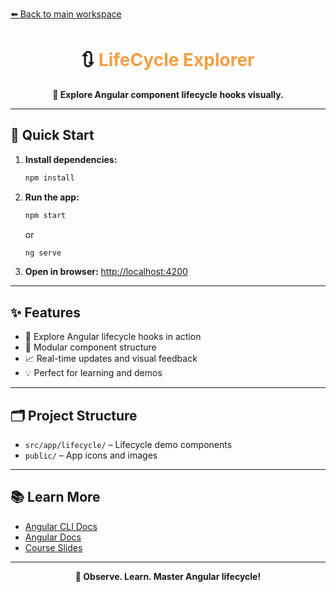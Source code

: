 [⬅️ Back to main workspace](../../README.md)

<h1 align="center">🔃 <span style="color:#F59E42">LifeCycle Explorer</span></h1>

<p align="center">
  <b>🔬 Explore Angular component lifecycle hooks visually.</b>
</p>

---

## 🚀 Quick Start

1. **Install dependencies:**
   ```sh
   npm install
   ```
2. **Run the app:**
   ```sh
   npm start
   ```
   or
   ```sh
   ng serve
   ```
3. **Open in browser:**
   [http://localhost:4200](http://localhost:4200)

---

## ✨ Features

- 🔬 Explore Angular lifecycle hooks in action
- 🧩 Modular component structure
- 📈 Real-time updates and visual feedback
- 💡 Perfect for learning and demos

---

## 🗂️ Project Structure

- `src/app/lifecycle/` – Lifecycle demo components
- `public/` – App icons and images

---

## 📚 Learn More

- [Angular CLI Docs](https://angular.io/cli)
- [Angular Docs](https://angular.io/)
- [Course Slides](../../other-resources/angular-course-slides.pdf)

---

<p align="center">
  <b>🔬 Observe. Learn. Master Angular lifecycle!</b>
</p>
